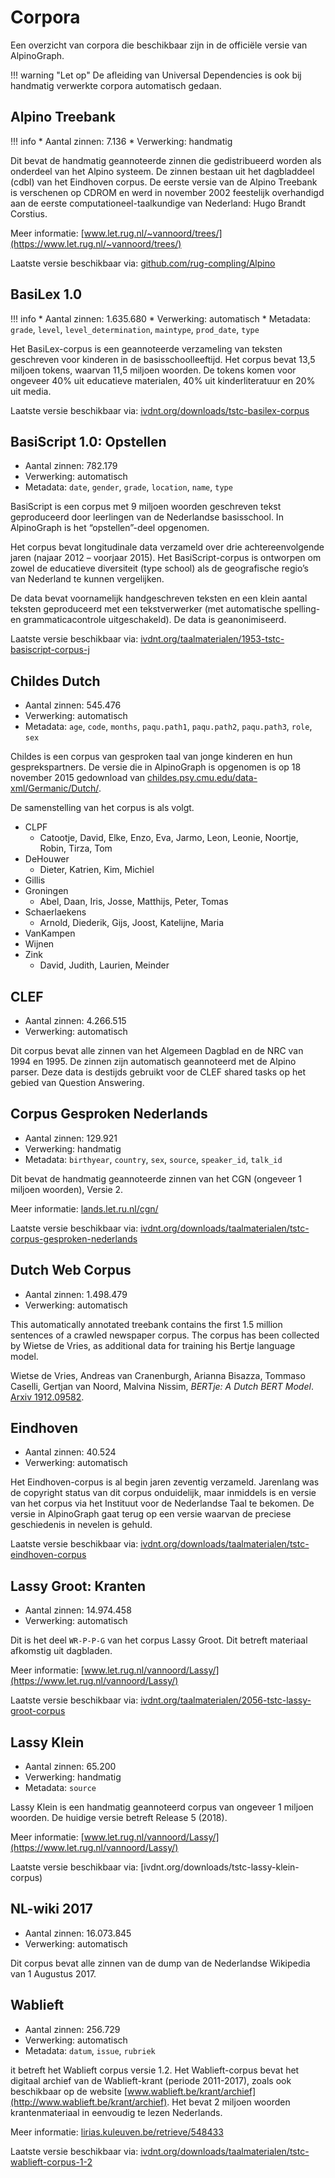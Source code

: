 # Corpora

Een overzicht van corpora die beschikbaar zijn in de officiële versie
van AlpinoGraph.

!!! warning "Let op"
    De afleiding van Universal Dependencies is ook bij
    handmatig verwerkte corpora automatisch gedaan.

## Alpino Treebank

!!! info
    * Aantal zinnen:  7.136
    * Verwerking: handmatig

Dit bevat de handmatig geannoteerde zinnen die gedistribueerd worden
als onderdeel van het Alpino systeem. De zinnen bestaan uit het
dagbladdeel (cdbl) van het Eindhoven corpus. De eerste versie van de
Alpino Treebank is verschenen op CDROM en werd in november 2002
feestelijk overhandigd aan de eerste computationeel-taalkundige van
Nederland: Hugo Brandt Corstius.

Meer informatie: [www.let.rug.nl/~vannoord/trees/](https://www.let.rug.nl/~vannoord/trees/)

Laatste versie beschikbaar via: [github.com/rug-compling/Alpino](https://github.com/rug-compling/Alpino)

## BasiLex 1.0

!!! info
    * Aantal zinnen: 1.635.680
    * Verwerking: automatisch
    * Metadata: `grade`, `level`, `level_determination`, `maintype`, `prod_date`, `type`

Het BasiLex-corpus is een geannoteerde verzameling van teksten geschreven voor kinderen in de basisschoolleeftijd. Het corpus bevat 13,5 miljoen tokens, waarvan 11,5 miljoen woorden. De tokens komen voor ongeveer 40% uit educatieve materialen, 40% uit kinderliteratuur en 20% uit media.

Laatste versie beschikbaar via: [ivdnt.org/downloads/tstc-basilex-corpus](https://ivdnt.org/downloads/tstc-basilex-corpus)

## BasiScript 1.0: Opstellen

 * Aantal zinnen: 782.179
 * Verwerking: automatisch
 * Metadata: `date`, `gender`, `grade`, `location`, `name`, `type`

BasiScript is een corpus met 9 miljoen woorden geschreven tekst geproduceerd door leerlingen van de Nederlandse basisschool. In AlpinoGraph is het “opstellen”-deel opgenomen.

Het corpus bevat longitudinale data verzameld over drie achtereenvolgende jaren (najaar 2012 – voorjaar 2015). Het BasiScript-corpus is ontworpen om zowel de educatieve diversiteit (type school) als de geografische regio’s van Nederland te kunnen vergelijken.

De data bevat voornamelijk handgeschreven teksten en een klein aantal teksten geproduceerd met een tekstverwerker (met automatische spelling- en grammaticacontrole uitgeschakeld). De data is geanonimiseerd.

Laatste versie beschikbaar via: [ivdnt.org/taalmaterialen/1953-tstc-basiscript-corpus-j](https://ivdnt.org/taalmaterialen/1953-tstc-basiscript-corpus-j)

## Childes Dutch

 * Aantal zinnen: 545.476
 * Verwerking: automatisch
 * Metadata: `age`, `code`, `months`, `paqu.path1`, `paqu.path2`, `paqu.path3`, `role`, `sex`

Childes is een corpus van gesproken taal van jonge kinderen en hun gesprekspartners. De versie die in AlpinoGraph is opgenomen is op 18 november 2015 gedownload van [childes.psy.cmu.edu/data-xml/Germanic/Dutch/](http://childes.psy.cmu.edu/data-xml/Germanic/Dutch/).

De samenstelling van het corpus is als volgt.

 * CLPF
     * Catootje, David, Elke, Enzo, Eva, Jarmo, Leon, Leonie, Noortje, Robin, Tirza, Tom
 * DeHouwer
     * Dieter, Katrien, Kim, Michiel
 * Gillis
 * Groningen
     * Abel, Daan, Iris, Josse, Matthijs, Peter, Tomas
 * Schaerlaekens
     * Arnold, Diederik, Gijs, Joost, Katelijne, Maria
 * VanKampen
 * Wijnen
 * Zink
     * David, Judith, Laurien, Meinder



## CLEF

 * Aantal zinnen: 4.266.515
 * Verwerking: automatisch

Dit corpus bevat alle zinnen van het Algemeen Dagblad en de NRC van
1994 en 1995. De zinnen zijn automatisch geannoteerd met de Alpino
parser. Deze data is destijds gebruikt voor de CLEF shared tasks op
het gebied van Question Answering.

## Corpus Gesproken Nederlands

 * Aantal zinnen: 129.921
 * Verwerking: handmatig
 * Metadata: `birthyear`, `country`, `sex`, `source`, `speaker_id`, `talk_id`

Dit bevat de handmatig geannoteerde zinnen van het CGN (ongeveer 1 miljoen woorden), Versie 2.

Meer informatie: [lands.let.ru.nl/cgn/](http://lands.let.ru.nl/cgn/)

Laatste versie beschikbaar via: [ivdnt.org/downloads/taalmaterialen/tstc-corpus-gesproken-nederlands](https://ivdnt.org/downloads/taalmaterialen/tstc-corpus-gesproken-nederlands)

## Dutch Web Corpus

 * Aantal zinnen: 1.498.479
 * Verwerking: automatisch

This automatically annotated treebank contains the first 1.5 million
sentences of a crawled newspaper corpus. The corpus has been collected
by Wietse de Vries, as additional data for training his Bertje
language model.

Wietse de Vries, Andreas van Cranenburgh, Arianna Bisazza, Tommaso
Caselli, Gertjan van Noord, Malvina Nissim, *BERTje: A Dutch BERT
Model*. [Arxiv 1912.09582](https://arxiv.org/abs/1912.09582).

## Eindhoven

 * Aantal zinnen: 40.524
 * Verwerking: automatisch

Het Eindhoven-corpus is al begin jaren zeventig verzameld. Jarenlang
was de copyright status van dit corpus onduidelijk, maar inmiddels is
en versie van het corpus via het Instituut voor de Nederlandse Taal te
bekomen. De versie in AlpinoGraph gaat terug op een versie waarvan de
preciese geschiedenis in nevelen is gehuld.

Laatste versie beschikbaar via: [ivdnt.org/downloads/taalmaterialen/tstc-eindhoven-corpus](https://ivdnt.org/downloads/taalmaterialen/tstc-eindhoven-corpus)

## Lassy Groot: Kranten

 * Aantal zinnen: 14.974.458
 * Verwerking: automatisch

Dit is het deel `WR-P-P-G` van het corpus Lassy Groot. Dit betreft materiaal afkomstig uit dagbladen.

Meer informatie: [www.let.rug.nl/vannoord/Lassy/](https://www.let.rug.nl/vannoord/Lassy/)

Laatste versie beschikbaar via: [ivdnt.org/taalmaterialen/2056-tstc-lassy-groot-corpus](https://ivdnt.org/taalmaterialen/2056-tstc-lassy-groot-corpus)

## Lassy Klein

 * Aantal zinnen: 65.200
 * Verwerking: handmatig
 * Metadata: `source`

Lassy Klein is een handmatig geannoteerd corpus van ongeveer 1 miljoen
woorden. De huidige versie betreft Release 5 (2018).

Meer informatie: [www.let.rug.nl/vannoord/Lassy/](https://www.let.rug.nl/vannoord/Lassy/)

Laatste versie beschikbaar via: [ivdnt.org/downloads/tstc-lassy-klein-corpus)

## NL-wiki 2017

 * Aantal zinnen: 16.073.845
 * Verwerking: automatisch

Dit corpus bevat alle zinnen van de dump van de Nederlandse Wikipedia van 1 Augustus 2017.

## Wablieft

 * Aantal zinnen: 256.729
 * Verwerking: automatisch
 * Metadata: `datum`, `issue`, `rubriek`

it betreft het Wablieft corpus versie 1.2. Het Wablieft-corpus bevat
het digitaal archief van de Wablieft-krant (periode 2011-2017), zoals
ook beschikbaar op de website
[www.wablieft.be/krant/archief](http://www.wablieft.be/krant/archief).
Het bevat 2 miljoen woorden krantenmateriaal in eenvoudig te lezen
Nederlands.


Meer informatie: [lirias.kuleuven.be/retrieve/548433](https://lirias.kuleuven.be/retrieve/548433)

Laatste versie beschikbaar via: [ivdnt.org/downloads/taalmaterialen/tstc-wablieft-corpus-1-2](https://ivdnt.org/downloads/taalmaterialen/tstc-wablieft-corpus-1-2)
